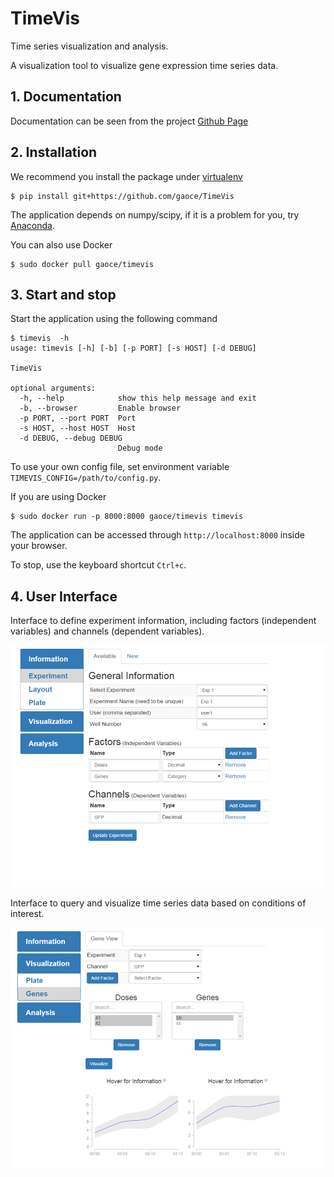 # TimeVis
Time series visualization and analysis.

A visualization tool to visualize gene expression time series data.

## 1. Documentation

Documentation can be seen from the project [Github Page](http://gaoce.github.io/TimeVis)

## 2. Installation

We recommend you install the package under [virtualenv](https://virtualenv.pypa.io/en/latest/)

    $ pip install git+https://github.com/gaoce/TimeVis

The application depends on numpy/scipy, if it is a problem for you, try
[Anaconda](http://continuum.io/downloads).

You can also use Docker

    $ sudo docker pull gaoce/timevis

## 3. Start and stop
Start the application using the following command

    $ timevis  -h
    usage: timevis [-h] [-b] [-p PORT] [-s HOST] [-d DEBUG]

    TimeVis

    optional arguments:
      -h, --help            show this help message and exit
      -b, --browser         Enable browser
      -p PORT, --port PORT  Port
      -s HOST, --host HOST  Host
      -d DEBUG, --debug DEBUG
                            Debug mode

To use your own config file, set environment variable
`TIMEVIS_CONFIG=/path/to/config.py`.

If you are using Docker

    $ sudo docker run -p 8000:8000 gaoce/timevis timevis

The application can be accessed through `http://localhost:8000` inside your
browser.

To stop, use the keyboard shortcut `Ctrl+c`.

## 4. User Interface
Interface to define experiment information, including factors (independent
variables) and channels (dependent variables).

![Experiment Information](/docs/images/experiment.png)

Interface to query and visualize time series data based on conditions of
interest.

![Visualization](/docs/images/gene_vis.png)
